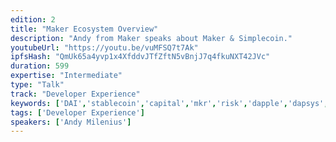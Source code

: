 ```yaml
---
edition: 2
title: "Maker Ecosystem Overview"
description: "Andy from Maker speaks about Maker & Simplecoin."
youtubeUrl: "https://youtu.be/vuMFSQ7t7Ak"
ipfsHash: "QmUk65a4yvp1x4XfddvJTfZftN5vBnjJ7q4fkuNXT42JVc"
duration: 599
expertise: "Intermediate"
type: "Talk"
track: "Developer Experience"
keywords: ['DAI','stablecoin','capital','mkr','risk','dapple','dapsys','tools','dex','incentive','amm','offchain','simplecoin','finance']
tags: ['Developer Experience']
speakers: ['Andy Milenius']
---
```

